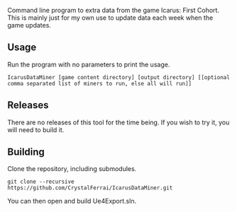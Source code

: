 Command line program to extra data from the game Icarus: First Cohort. This is mainly just for my own use to update data each week when the game updates.

## Usage

Run the program with no parameters to print the usage.
```
IcarusDataMiner [game content directory] [output directory] [[optional comma separated list of miners to run, else all will run]]
```

## Releases

There are no releases of this tool for the time being. If you wish to try it, you will need to build it.

## Building

Clone the repository, including submodules.
```
git clone --recursive https://github.com/CrystalFerrai/IcarusDataMiner.git
```

You can then open and build Ue4Export.sln.